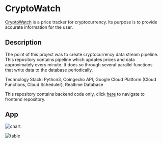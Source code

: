 # CryptoWatch

[CryptoWatch](https://cryptowatch-d6333.web.app/quote) is a price tracker for cryptocurrency. 
Its purpose is to provide accurate information for the user. 

## Description

The point of this project was to create cryptocurrency data stream pipeline.
This repository contains pipeline which updates prices and data approximately every minute.
It does so through several parallel functions that write data to the database periodically.


Technology Stack: Python3, Coingecko API, Google Cloud Platform (Cloud Functions, Cloud Scheduler), Realtime Database

This repository contains backend code only, click [here](https://github.com/nlins8224/CryptoWatchFrontend) to navigate to 
frontend repository.

## App

![chart](https://i.ibb.co/NFF6dx2/Screenshot-from-2022-04-10-19-12-48.png)

![table](https://i.ibb.co/7rLJrbv/Screenshot-from-2022-04-10-19-13-22.png)